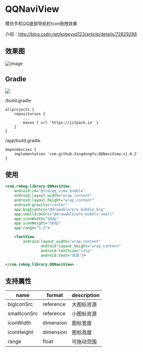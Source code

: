 # QQNaviView
模仿手机QQ底部导航栏Icon拖拽效果

介绍：http://blog.csdn.net/kobeyxd123/article/details/72829288

效果图
---
![image](http://img.blog.csdn.net/20170601105942711?watermark/2/text/aHR0cDovL2Jsb2cuY3Nkbi5uZXQva29iZXl4ZDEyMw==/font/5a6L5L2T/fontsize/400/fill/I0JBQkFCMA==/dissolve/70/gravity/Center)

Gradle
---
[![](https://jitpack.io/v/XingdongYu/QQNaviView.svg)](https://jitpack.io/#XingdongYu/QQNaviView)

/build.gradle
```
allprojects {
	repositories {
		...
		maven { url 'https://jitpack.io' }
	}
}
```

/app/build.gradle
```
dependencies {
	implementation 'com.github.XingdongYu:QQNaviView:v1.0.2'
}
```
使用
---
```xml
<com.robog.library.QQNaviView
	android:id="@+id/qq_view_bubble"
	android:layout_width="wrap_content"
	android:layout_height="wrap_content"
	android:gravity="center"
	app:bigIconSrc="@drawable/pre_bubble_big"
	app:smallIconSrc="@drawable/pre_bubble_small"
	app:iconWidth="50dp"
	app:iconHeight="50dp"
	app:range="1.2">

 	<TextView
		android:layout_width="wrap_content"
                android:layout_height="wrap_content"
                android:textSize="12sp"
                android:text="消息"/>           

</com.robog.library.QQNaviView>
```
支持属性
---
| name         | format    | description |
| -------------|-----------| ------------|
| bigIconSrc   | reference |  大图标资源  |
| smallIconSrc | reference |  小图标资源  |
| iconWidth    | dimension |  图标宽度    |
| iconHeight   | dimension |  图标高度    |
| range        | float     |  可拖动范围  |
  
